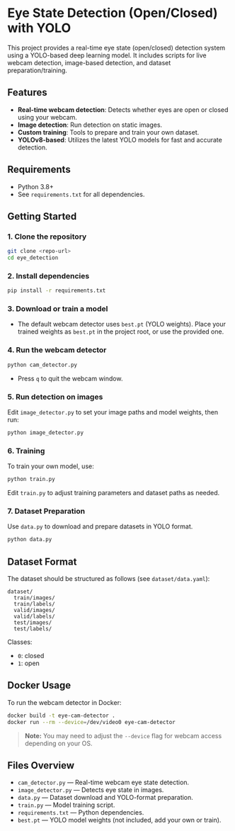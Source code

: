 # Eye State Detection (Open/Closed) with YOLO

This project provides a real-time eye state (open/closed) detection system using a YOLO-based deep learning model. It includes scripts for live webcam detection, image-based detection, and dataset preparation/training.

## Features

- **Real-time webcam detection**: Detects whether eyes are open or closed using your webcam.
- **Image detection**: Run detection on static images.
- **Custom training**: Tools to prepare and train your own dataset.
- **YOLOv8-based**: Utilizes the latest YOLO models for fast and accurate detection.

## Requirements

- Python 3.8+
- See `requirements.txt` for all dependencies.

## Getting Started

### 1. Clone the repository

```sh
git clone <repo-url>
cd eye_detection
```

### 2. Install dependencies

```sh
pip install -r requirements.txt
```

### 3. Download or train a model

- The default webcam detector uses `best.pt` (YOLO weights). Place your trained weights as `best.pt` in the project root, or use the provided one.

### 4. Run the webcam detector

```sh
python cam_detector.py
```

- Press `q` to quit the webcam window.

### 5. Run detection on images

Edit `image_detector.py` to set your image paths and model weights, then run:

```sh
python image_detector.py
```

### 6. Training

To train your own model, use:

```sh
python train.py
```

Edit `train.py` to adjust training parameters and dataset paths as needed.

### 7. Dataset Preparation

Use `data.py` to download and prepare datasets in YOLO format.

```sh
python data.py
```

## Dataset Format

The dataset should be structured as follows (see `dataset/data.yaml`):

```
dataset/
  train/images/
  train/labels/
  valid/images/
  valid/labels/
  test/images/
  test/labels/
```

Classes:
- `0`: closed
- `1`: open

## Docker Usage

To run the webcam detector in Docker:

```sh
docker build -t eye-cam-detector .
docker run --rm --device=/dev/video0 eye-cam-detector
```

> **Note:** You may need to adjust the `--device` flag for webcam access depending on your OS.

## Files Overview

- `cam_detector.py` — Real-time webcam eye state detection.
- `image_detector.py` — Detects eye state in images.
- `data.py` — Dataset download and YOLO-format preparation.
- `train.py` — Model training script.
- `requirements.txt` — Python dependencies.
- `best.pt` — YOLO model weights (not included, add your own or train).

